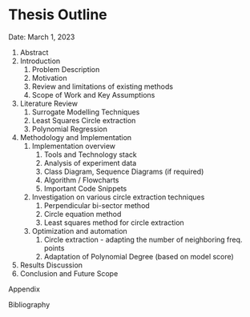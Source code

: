 # Thesis Outline

Date: March 1, 2023

1. Abstract
2. Introduction
    1. Problem Description
    2. Motivation
    3. Review and limitations of existing methods 
    4. Scope of Work and Key Assumptions
3. Literature Review
    1. Surrogate Modelling Techniques
    2. Least Squares Circle extraction
    3. Polynomial Regression
4. Methodology and Implementation
    1. Implementation overview
        1. Tools and Technology stack
        2. Analysis of experiment data
        3. Class Diagram, Sequence Diagrams (if required)
        4. Algorithm / Flowcharts
        5. Important Code Snippets
    2. Investigation on various circle extraction techniques
        1. Perpendicular bi-sector method
        2. Circle equation method
        3. Least squares method for circle extraction
    3. Optimization and automation
        1. Circle extraction - adapting the number of neighboring freq. points
        2. Adaptation of Polynomial Degree (based on model score)
5. Results Discussion
6. Conclusion and Future Scope

Appendix

Bibliography